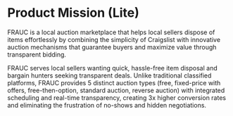 # Product Mission (Lite)

FRAUC is a local auction marketplace that helps local sellers dispose of items effortlessly by combining the simplicity of Craigslist with innovative auction mechanisms that guarantee buyers and maximize value through transparent bidding.

FRAUC serves local sellers wanting quick, hassle-free item disposal and bargain hunters seeking transparent deals. Unlike traditional classified platforms, FRAUC provides 5 distinct auction types (free, fixed-price with offers, free-then-option, standard auction, reverse auction) with integrated scheduling and real-time transparency, creating 3x higher conversion rates and eliminating the frustration of no-shows and hidden negotiations.